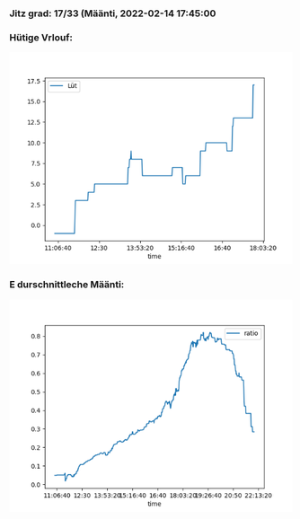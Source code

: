 ### Jitz grad: 17/33 (Määnti, 2022-02-14 17:45:00

### Hütige Vrlouf:
![Graph](Today.png)

### E durschnittleche Määnti:
![Graph](Määnti.png)